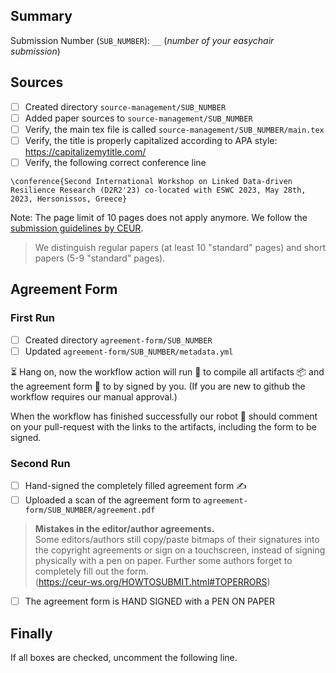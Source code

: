 ## Summary

<!--
TODO: replace `__` with the number of your easychair submission
-->
Submission Number (`SUB_NUMBER`): `__` (*number of your easychair submission*)

<!--
TODO: read and understand the README.md file
https://github.com/AKSW/submission.d2r2.aksw.org/blob/main/README.md
-->

<!--
TODO: make sure finally all boxes are ticked
-->

## Sources
- [ ] Created directory `source-management/SUB_NUMBER`
- [ ] Added paper sources to `source-management/SUB_NUMBER`
- [ ] Verify, the main tex file is called `source-management/SUB_NUMBER/main.tex`
- [ ] Verify, the title is properly capitalized according to APA style: https://capitalizemytitle.com/
- [ ] Verify, the following correct conference line

```
\conference{Second International Workshop on Linked Data-driven Resilience Research (D2R2'23) co-located with ESWC 2023, May 28th, 2023, Hersonissos, Greece}
```

Note: The page limit of 10 pages does not apply anymore. We follow the [submission guidelines by CEUR](https://ceur-ws.org/HOWTOSUBMIT.html).

> We distinguish regular papers (at least 10 "standard" pages) and short papers (5-9 "standard" pages).

## Agreement Form

### First Run
- [ ] Created directory `agreement-form/SUB_NUMBER`
- [ ] Updated `agreement-form/SUB_NUMBER/metadata.yml`

⏳ Hang on, now the workflow action will run 🎡 to compile all artifacts 📦 and the agreement form 📝 to by signed by you.
(If you are new to github the workflow requires our manual approval.)

When the workflow has finished successfully our robot 🤖 should comment on your pull-request with the links to the artifacts, including the form to be signed.

### Second Run
- [ ] Hand-signed the completely filled agreement form ✍️
- [ ] Uploaded a scan of the agreement form to `agreement-form/SUB_NUMBER/agreement.pdf`

> **Mistakes in the editor/author agreements.**<br/>
> Some editors/authors still copy/paste bitmaps of their signatures into the copyright agreements or sign on a touchscreen, instead of signing physically with a pen on paper. Further some authors forget to completely fill out the form.<br/>
> (https://ceur-ws.org/HOWTOSUBMIT.html#TOPERRORS)

- [ ] The agreement form is HAND SIGNED with a PEN ON PAPER

## Finally

If all boxes are checked, uncomment the following line.

<!--
cc: @white-gecko @seebi @RicardoUsbeck
-->
